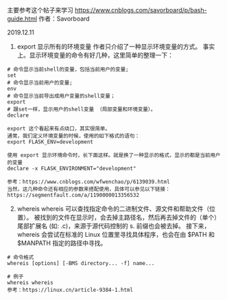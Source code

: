 主要参考这个帖子来学习
https://www.cnblogs.com/savorboard/p/bash-guide.html
作者：Savorboard

2019.12.11

1. export
显示所有的环境变量
作者只介绍了一种显示环境变量的方式。
事实上。显示环境变量的命令有好几种，这里简单的整理一下：

```
# 命令显示当前shell的变量，包括当前用户的变量;
set 
# 命令显示当前用户的变量;
env 
# 命令显示当前导出成用户变量的shell变量；
export 
# 跟set一样，显示用户的shell变量 （局部变量和环境变量）。
declare 

export 这个看起来有点绕口，其实很简单。
通常，我们定义环境变量的时候，使用的如下格式的语句：
export FLASK_ENV=development

使用 export 显示环境命令时，长下面这样。就是换了一种显示的格式，显示的都是当前用户的变量
declare -x FLASK_ENVIRONMENT="development"

参考：https://www.cnblogs.com/wfwenchao/p/6139039.html
当然，这几种命令还有相应的参数来搭配使用，具体可以参见以下链接：
https://segmentfault.com/a/1190000013356532

```

2. whereis
whereis 可以查找指定命令的二进制文件、源文件和帮助文件（位置）。
被找到的文件在显示时，会去掉主路径名，然后再去掉文件的（单个）尾部扩展名 (如: .c)，来源于源代码控制的 s. 前缀也会被去掉。
接下来，whereis 会尝试在标准的 Linux 位置里寻找具体程序，也会在由 $PATH 和 $MANPATH 指定的路径中寻找。
```
# 命令格式
whereis [options] [-BMS directory... -f] name...

# 例子
whereis whereis
参考：https://linux.cn/article-9384-1.html
```

